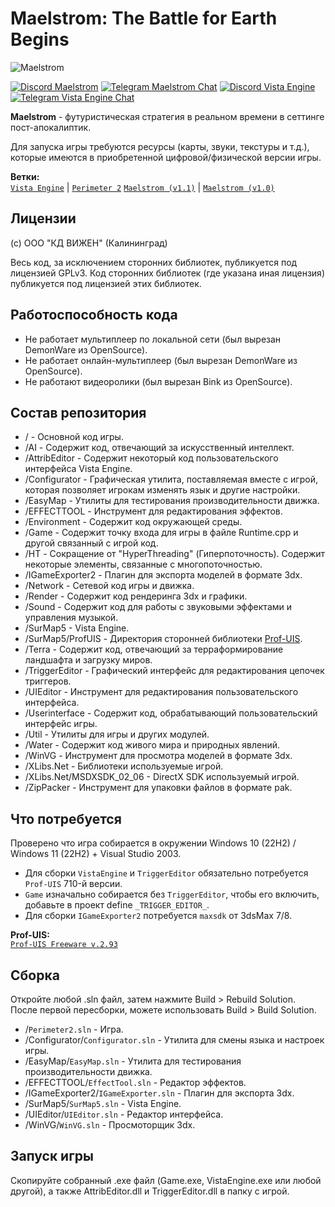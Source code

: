 # Maelstrom: The Battle for Earth Begins

![Maelstrom](https://cdn.cloudflare.steamstatic.com/steam/apps/11560/header.jpg?t=1625754149)

[![Discord Maelstrom](https://img.shields.io/badge/Discord-Maelstrom-5765ec?logo=discord&logoColor=white)](https://discord.gg/rUcXXCY)
[![Telegram Maelstrom Chat](https://img.shields.io/badge/Telegram-Maelstrom_Chat-35ade1?logo=telegram)](https://t.me/maelstrom2007chat)
[![Discord Vista Engine](https://img.shields.io/badge/Discord-Vista_Engine-5765ec?logo=discord&logoColor=white)](https://discord.gg/Tfx49kBZPF)
[![Telegram Vista Engine Chat](https://img.shields.io/badge/Telegram-Vista_Engine_Chat-35ade1?logo=telegram)](https://t.me/vistaengine)

**Maelstrom** - футуристическая стратегия в реальном времени в сеттинге пост-апокалиптик.

Для запуска игры требуются ресурсы (карты, звуки, текстуры и т.д.), которые имеются в приобретенной цифровой/физической версии игры.

**Ветки:**\
[`Vista Engine`](https://github.com/KD-lab-Open-Source/VistaEngine) | [`Perimeter 2`](https://github.com/KD-lab-Open-Source/VistaEngine/tree/Perimeter2) [`Maelstrom (v1.1)`](https://github.com/KD-lab-Open-Source/VistaEngine/tree/Maelstrom_1_1) | [`Maelstrom (v1.0)`](https://github.com/KD-lab-Open-Source/VistaEngine/tree/Maelstrom)

## Лицензии
(с) ООО "КД ВИЖЕН" (Калининград)

Весь код, за исключением сторонних библиотек, публикуется под лицензией GPLv3. Код сторонних библиотек (где указана иная лицензия) публикуется под лицензией этих библиотек.

## Работоспособность кода
* Не работает мультиплеер по локальной сети (был вырезан DemonWare из OpenSource).
* Не работает онлайн-мультиплеер (был вырезан DemonWare из OpenSource).
* Не работают видеоролики (был вырезан Bink из OpenSource).

## Состав репозитория
* / - Основной код игры.
* /AI - Содержит код, отвечающий за искусственный интеллект.
* /AttribEditor - Содержит некоторый код пользовательского интерфейса Vista Engine.
* /Configurator - Графическая утилита, поставляемая вместе с игрой, которая позволяет игрокам изменять язык и другие настройки.
* /EasyMap - Утилиты для тестирования производительности движка.
* /EFFECTTOOL - Инструмент для редактирования эффектов.
* /Environment - Содержит код окружающей среды.
* /Game - Содержит точку входа для игры в файле Runtime.cpp и другой связанный с игрой код.
* /HT - Сокращение от "HyperThreading" (Гиперпоточность). Содержит некоторые элементы, связанные с многопоточностью.
* /IGameExporter2 - Плагин для экспорта моделей в формате 3dx.
* /Network - Сетевой код игры и движка.
* /Render - Содержит код рендеринга 3dx и графики.
* /Sound - Содержит код для работы с звуковыми эффектами и управления музыкой.
* /SurMap5 - Vista Engine.
* /SurMap5/ProfUIS - Директория сторонней библиотеки [Prof-UIS](#required).
* /Terra - Содержит код, отвечающий за терраформирование ландшафта и загрузку миров.
* /TriggerEditor - Графический интерфейс для редактирования цепочек триггеров.
* /UIEditor - Инструмент для редактирования пользовательского интерфейса.
* /Userinterface - Содержит код, обрабатывающий пользовательский интерфейс игры.
* /Util - Утилиты для игры и других модулей.
* /Water - Содержит код живого мира и природных явлений.
* /WinVG - Инструмент для просмотра моделей в формате 3dx.
* /XLibs.Net - Библиотеки используемые игрой.
* /XLibs.Net/MSDXSDK_02_06 - DirectX SDK используемый игрой.
* /ZipPacker - Инструмент для упаковки файлов в формате pak.

## <a name="required"></a>Что потребуется
Проверено что игра собирается в окружении Windows 10 (22H2) / Windows 11 (22H2) + Visual Studio 2003.
* Для сборки `VistaEngine` и `TriggerEditor` обязательно потребуется `Prof-UIS` 710-й версии.
* `Game` изначально собирается без `TriggerEditor`, чтобы его включить, добавьте в проект define `_TRIGGER_EDITOR_`.
* Для сборки `IGameExporter2` потребуется `maxsdk` от 3dsMax 7/8.

**Prof-UIS:**\
[`Prof-UIS Freeware v.2.93`](https://web.archive.org/web/20120521192708/http://www.prof-uis.com/download/profuis293_freeware.zip "Скачать Prof-UIS Freeware v.2.93")

## Сборка
Откройте любой .sln файл, затем нажмите Build > Rebuild Solution.\
После первой пересборки, можете использовать Build > Build Solution.
* /`Perimeter2.sln` - Игра.
* /Configurator/`Configurator.sln` - Утилита для смены языка и настроек игры.
* /EasyMap/`EasyMap.sln` - Утилита для тестирования производительности движка.
* /EFFECTTOOL/`EffectTool.sln` - Редактор эффектов.
* /IGameExporter2/`IGameExporter.sln` - Плагин для экспорта 3dx.
* /SurMap5/`SurMap5.sln` - Vista Engine.
* /UIEditor/`UIEditor.sln` - Редактор интерфейса.
* /WinVG/`WinVG.sln` - Просмоторщик 3dx.

## Запуск игры
Скопируйте собранный .exe файл (Game.exe, VistaEngine.exe или любой другой), а также AttribEditor.dll и TriggerEditor.dll в папку с игрой.
